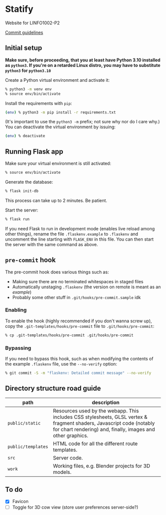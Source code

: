 # Statify
Website for LINFO1002-P2

[Commit guidelines](https://github.com/obsproject/obs-studio/blob/master/CONTRIBUTING.rst#commit-guidelines)

## Initial setup

**Make sure, before proceeding, that you at least have Python 3.10 installed as `python3`. If you're on a retarded Linux distro, you may have to substitute `python3` for `python3.10`**

Create a Python virtual environment and activate it:

```sh
% python3 -m venv env
% source env/bin/activate
```

Install the requirements with `pip`:

```sh
(env) % python3 -m pip install -r requirements.txt
```

(It's important to use the `python3 -m` prefix; not sure why nor do I care why.)
You can deactivate the virtual environment by issuing:

```sh
(env) % deactivate
```

## Running Flask app

Make sure your virtual environment is still activated:

```sh
% source env/bin/activate
```

Generate the database:

```sh
% flask init-db
```

This process can take up to 2 minutes. Be patient.

Start the server:

```sh
% flask run
```

If you need Flask to run in development mode (enables live reload among other things), rename the file `.flaskenv.example` to `.flaskenv` and uncomment the line starting with `FLASK_ENV` in this file. You can then start the server with the same command as above.

## `pre-commit` hook

The pre-commit hook does various things such as:

- Making sure there are no terminated whitespaces in staged files
- Automatically unstaging `.flaskenv` (the version on remote is meant as an *example*)
- Probably some other stuff in `.git/hooks/pre-commit.sample` idk

### Enabling

To enable the hook (highly recommended if you don't wanna screw up), copy the `.git-templates/hooks/pre-commit` file to `.git/hooks/pre-commit`:

```sh
% cp .git-templates/hooks/pre-commit .git/hooks/pre-commit
```

### Bypassing

If you need to bypass this hook, such as when modifying the contents of the example `.flaskenv` file, use the `--no-verify` option:

```sh
% git commit -S -m "flaskenv: Detailed commit message" --no-verify
```

## Directory structure road guide

|path|description|
|-|-|
|`public/static`|Resources used by the webapp. This includes CSS stylesheets, GLSL vertex & fragment shaders, Javascript code (notably for chart rendering) and, finally, images and other graphics.|
|`public/templates`|HTML code for all the different route templates.|
|`src`|Server code.|
|`work`|Working files, e.g. Blender projects for 3D models.|

## To do

- [x] Favicon
- [ ] Toggle for 3D cow view (store user preferences server-side?)